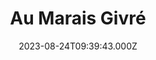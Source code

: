 ---
date: 2023-08-24T09:39:43.000Z
title: Au Marais Givré
latitude: 46.32183254698202
longitude: -0.585671860120032
url: http://aumaraisgivre.fr
category: checkin
---